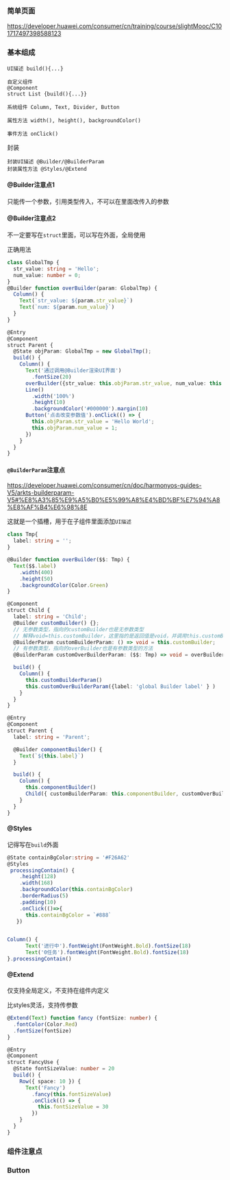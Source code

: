 ### 简单页面

https://developer.huawei.com/consumer/cn/training/course/slightMooc/C101717497398588123



### 基本组成

```
UI描述 build(){...}

自定义组件 
@Component 
struct List {build(){...}}

系统组件 Column, Text, Divider, Button

属性方法 width(), height(), backgroundColor()

事件方法 onClick()
```

封装

```
封装UI描述 @Builder/@BuilderParam
封装属性方法 @Styles/@Extend
```



#### @Builder注意点1

只能传一个参数，引用类型传入，不可以在里面改传入的参数



#### @Builder注意点2

不一定要写在`struct`里面，可以写在外面，全局使用

正确用法

```typescript
class GlobalTmp {
  str_value: string = 'Hello';
  num_value: number = 0;
}
@Builder function overBuilder(param: GlobalTmp) {
  Column() {
    Text(`str_value: ${param.str_value}`)
    Text(`num: ${param.num_value}`)
  }
}

@Entry
@Component
struct Parent {
  @State objParam: GlobalTmp = new GlobalTmp();
  build() {
    Column() {
      Text('通过调用@Builder渲染UI界面')
        .fontSize(20)
      overBuilder({str_value: this.objParam.str_value, num_value: this.objParam.num_value})
      Line()
        .width('100%')
        .height(10)
        .backgroundColor('#000000').margin(10)
      Button('点击改变参数值').onClick(() => {
        this.objParam.str_value = 'Hello World';
        this.objParam.num_value = 1;
      })
    }
  }
}
```



#### `@BuilderParam`注意点

https://developer.huawei.com/consumer/cn/doc/harmonyos-guides-V5/arkts-builderparam-V5#%E8%A3%85%E9%A5%B0%E5%99%A8%E4%BD%BF%E7%94%A8%E8%AF%B4%E6%98%8E

这就是一个插槽，用于在子组件里面添加`UI描述`

```typescript
class Tmp{
  label: string = '';
}

@Builder function overBuilder($$: Tmp) {
  Text($$.label)
    .width(400)
    .height(50)
    .backgroundColor(Color.Green)
}

@Component
struct Child {
  label: string = 'Child';
  @Builder customBuilder() {};
  // 无参数类型，指向的customBuilder也是无参数类型
  // 解释void=this.customBuilder，这里指的是返回值是void，并调用this.customBuilder
  @BuilderParam customBuilderParam: () => void = this.customBuilder;
  // 有参数类型，指向的overBuilder也是有参数类型的方法
  @BuilderParam customOverBuilderParam: ($$: Tmp) => void = overBuilder;

  build() {
    Column() {
      this.customBuilderParam()
      this.customOverBuilderParam({label: 'global Builder label' } )
    }
  }
}

@Entry
@Component
struct Parent {
  label: string = 'Parent';

  @Builder componentBuilder() {
    Text(`${this.label}`)
  }

  build() {
    Column() {
      this.componentBuilder()
      Child({ customBuilderParam: this.componentBuilder, customOverBuilderParam: overBuilder })
    }
  }
}
```



#### @Styles

记得写在`build`外面

```typescript
@State containBgColor:string = '#F26A62'
@Styles
 processingContain() {
    .height(128)
    .width(168)
    .backgroundColor(this.containBgColor)
    .borderRadius(5)
    .padding(10)
    .onClick(()=>{
      this.containBgColor = `#888`
   })


Column() {
      Text('进行中').fontWeight(FontWeight.Bold).fontSize(18)
      Text('0任务').fontWeight(FontWeight.Bold).fontSize(18)
}.processingContain()
```



#### @Extend

仅支持全局定义，不支持在组件内定义

比styles灵活，支持传参数

```typescript
@Extend(Text) function fancy (fontSize: number) {
  .fontColor(Color.Red)
  .fontSize(fontSize)
}

@Entry
@Component
struct FancyUse {
  @State fontSizeValue: number = 20
  build() {
    Row({ space: 10 }) {
      Text('Fancy')
        .fancy(this.fontSizeValue)
        .onClick(() => {
          this.fontSizeValue = 30
        })
    }
  }
}
```



### 组件注意点

### Button



